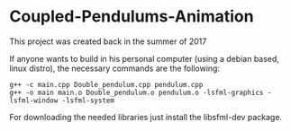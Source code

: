 # Coupled-Pendulums-Animation

This project was created back in the summer of 2017

If anyone wants to build in his personal computer (using a debian based, linux distro), the necessary commands are the following:

    g++ -c main.cpp Double_pendulum.cpp pendulum.cpp
    g++ -o main main.o Double_pendulum.o pendulum.o -lsfml-graphics -lsfml-window -lsfml-system

For downloading the needed libraries just install the libsfml-dev package.
